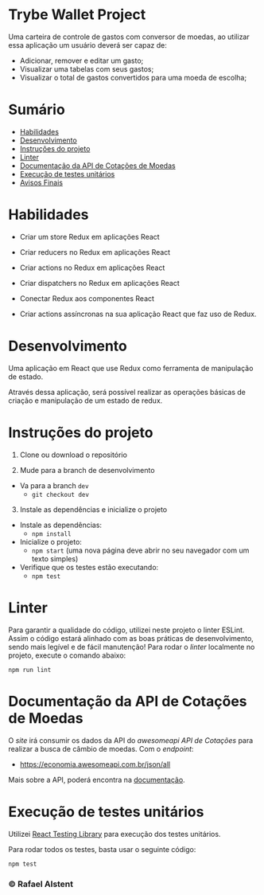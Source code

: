 # Trybe Wallet Project

  Uma carteira de controle de gastos com conversor de moedas, ao utilizar essa aplicação um usuário deverá ser capaz de:
  - Adicionar, remover e editar um gasto;
  - Visualizar uma tabelas com seus gastos;
  - Visualizar o total de gastos convertidos para uma moeda de escolha;

# Sumário

- [Habilidades](#habilidades)
- [Desenvolvimento](#desenvolvimento)
- [Instruções do projeto](#instruções-do-projeto)
- [Linter](#linter)
- [Documentação da API de Cotações de Moedas](#documentação-da-api-de-cotações-de-moedas)
- [Execução de testes unitários](#execução-de-testes-unitários)
- [Avisos Finais](#avisos-finais)

# Habilidades

  * Criar um store Redux em aplicações React

  * Criar reducers no Redux em aplicações React

  * Criar actions no Redux em aplicações React

  * Criar dispatchers no Redux em aplicações React

  * Conectar Redux aos componentes React

  * Criar actions assíncronas na sua aplicação React que faz uso de Redux.

# Desenvolvimento

Uma aplicação em React que use Redux como ferramenta de manipulação de estado.

Através dessa aplicação, será possível realizar as operações básicas de criação e manipulação de um estado de redux.

# Instruções do projeto

1. Clone ou download o repositório

2. Mude para a branch de desenvolvimento
  * Va para a branch `dev`
    * `git checkout dev`
3. Instale as dependências e inicialize o projeto
  * Instale as dependências:
    * `npm install`
  * Inicialize o projeto:
    * `npm start` (uma nova página deve abrir no seu navegador com um texto simples)
  * Verifique que os testes estão executando:
    * `npm test`

# Linter

Para garantir a qualidade do código, utilizei neste projeto o linter ESLint. Assim o código estará alinhado com as boas práticas de desenvolvimento, sendo mais legível e de fácil manutenção! Para rodar o *linter* localmente no projeto, execute o comando abaixo: 

`npm run lint`

# Documentação da API de Cotações de Moedas

O _site_ irá consumir os dados da API do _awesomeapi API de Cotações_ para realizar a busca de câmbio de moedas. Com o _endpoint_:

- https://economia.awesomeapi.com.br/json/all

Mais sobre a API, poderá encontra na [documentação](https://docs.awesomeapi.com.br/api-de-moedas).

# Execução de testes unitários

Utilizei [React Testing Library](https://testing-library.com/docs/react-testing-library/intro) para execução dos testes unitários.

Para rodar todos os testes, basta usar o seguinte código:

```bash
npm test
```

### © Rafael Alstent
